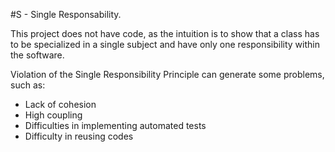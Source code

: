 #S - Single Responsability. 

This project does not have code, as the intuition is to show that a class has to be specialized in a single subject and have only one responsibility within the software.

Violation of the Single Responsibility Principle can generate some problems, such as:
- Lack of cohesion
- High coupling
- Difficulties in implementing automated tests
- Difficulty in reusing codes
